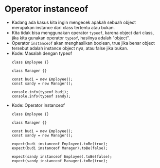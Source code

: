 # Operator instanceof
* Kadang ada kasus kita ingin mengecek apakah sebuah object merupakan instance dari class tertentu atau bukan.
* Kita tidak bisa menggunakan operator ``` typeof ```, karena object dari class, jika kita gunakan operator ``` typeof ```, hasilnya adalah "object".
* Operator ``` instanceof ``` akan menghasilkan boolean, true jika benar object tersebut adalah instance object nya, atau false jika bukan.
* Kode: Masalah dengan typeof
  ```TSX
  class Employee {}

  class Manager {}

  const budi = new Employee();
  const sandy = new Manager();

  console.info(typeof budi);
  console.info(typeof sandy);
  ```
* Kode: Operator instanceof
  ```TSX
  class Employee {}

  class Manager {}

  const budi = new Employee();
  const sandy = new Manager();

  expect(budi instanceof Employee).toBe(true);
  expect(budi instanceof Manager).toBe(false);

  expect(sandy instanceof Employee).toBe(false);
  expect(sandy instanceof Manager).toBe(true);
  ```